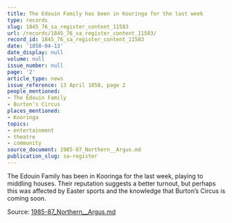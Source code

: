 ```yaml
---
title: The Edouin Family has been in Kooringa for the last week
type: records
slug: 1845_76_sa_register_content_11583
url: /records/1845_76_sa_register_content_11583/
record_id: 1845_76_sa_register_content_11583
date: '1858-04-13'
date_display: null
volume: null
issue_number: null
page: '2'
article_type: news
issue_reference: 13 April 1858, page 2
people_mentioned:
- The Edouin Family
- Burton’s Circus
places_mentioned:
- Kooringa
topics:
- entertainment
- theatre
- community
source_document: 1985-87_Northern__Argus.md
publication_slug: sa-register
---
```


The Edouin Family has been in Kooringa for the last week, playing to middling houses.  Their reputation suggests a better turnout, but perhaps this was affected by Easter sports and the knowledge that Burton’s Circus is coming soon.

Source: [1985-87_Northern__Argus.md](/downloads/markdown/1985-87_Northern__Argus.md)
